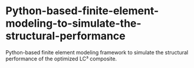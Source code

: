 # Python-based-finite-element-modeling-to-simulate-the-structural-performance
Python-based finite element modeling framework to simulate the structural performance of the optimized LC³ composite.
